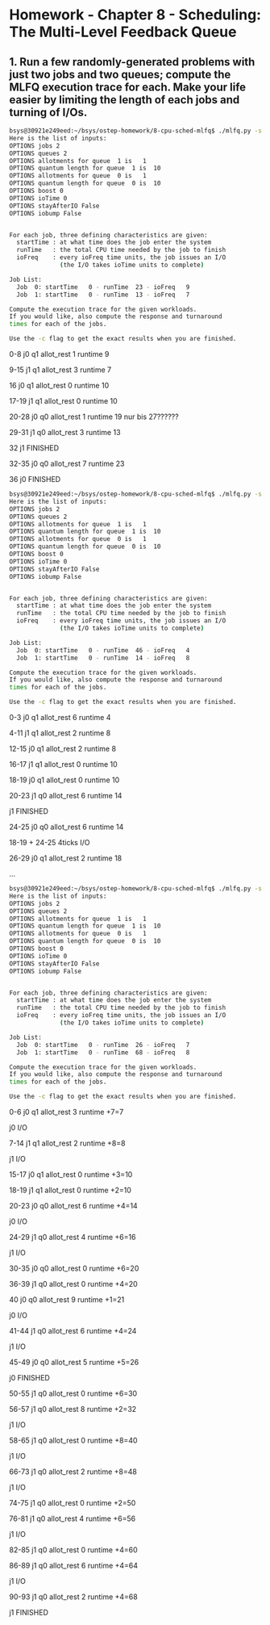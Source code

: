 # Homework - Chapter 8 - Scheduling: The Multi-Level Feedback Queue

## 1. Run a few randomly-generated problems with just two jobs and two queues; compute the MLFQ execution trace for each. Make your life easier by limiting the length of each jobs and turning of I/Os.

```sh
bsys@30921e249eed:~/bsys/ostep-homework/8-cpu-sched-mlfq$ ./mlfq.py -s 8 -j 2 -n 2 -i 0
Here is the list of inputs:
OPTIONS jobs 2
OPTIONS queues 2
OPTIONS allotments for queue  1 is   1
OPTIONS quantum length for queue  1 is  10
OPTIONS allotments for queue  0 is   1
OPTIONS quantum length for queue  0 is  10
OPTIONS boost 0
OPTIONS ioTime 0
OPTIONS stayAfterIO False
OPTIONS iobump False


For each job, three defining characteristics are given:
  startTime : at what time does the job enter the system
  runTime   : the total CPU time needed by the job to finish
  ioFreq    : every ioFreq time units, the job issues an I/O
              (the I/O takes ioTime units to complete)

Job List:
  Job  0: startTime   0 - runTime  23 - ioFreq   9
  Job  1: startTime   0 - runTime  13 - ioFreq   7

Compute the execution trace for the given workloads.
If you would like, also compute the response and turnaround
times for each of the jobs.

Use the -c flag to get the exact results when you are finished.
```

0-8     j0  q1  allot_rest 1    runtime 9

9-15    j1  q1  allot_rest 3    runtime 7

16      j0  q1  allot_rest 0    runtime 10

17-19   j1  q1  allot_rest 0    runtime 10

20-28   j0  q0  allot_rest 1    runtime 19 nur bis 27??????

29-31   j1  q0  allot_rest 3    runtime 13

32      j1 FINISHED

32-35   j0  q0  allot_rest 7    runtime 23  

36      j0  FINISHED


```sh
bsys@30921e249eed:~/bsys/ostep-homework/8-cpu-sched-mlfq$ ./mlfq.py -s 9 -j 2 -n 2 -i 0 
Here is the list of inputs:
OPTIONS jobs 2
OPTIONS queues 2
OPTIONS allotments for queue  1 is   1
OPTIONS quantum length for queue  1 is  10
OPTIONS allotments for queue  0 is   1
OPTIONS quantum length for queue  0 is  10
OPTIONS boost 0
OPTIONS ioTime 0
OPTIONS stayAfterIO False
OPTIONS iobump False


For each job, three defining characteristics are given:
  startTime : at what time does the job enter the system
  runTime   : the total CPU time needed by the job to finish
  ioFreq    : every ioFreq time units, the job issues an I/O
              (the I/O takes ioTime units to complete)

Job List:
  Job  0: startTime   0 - runTime  46 - ioFreq   4
  Job  1: startTime   0 - runTime  14 - ioFreq   8

Compute the execution trace for the given workloads.
If you would like, also compute the response and turnaround
times for each of the jobs.

Use the -c flag to get the exact results when you are finished.
```

0-3     j0  q1  allot_rest 6    runtime 4

4-11    j1  q1  allot_rest 2    runtime 8

12-15   j0  q1  allot_rest 2    runtime 8

16-17   j1  q1  allot_rest 0    runtime 10

18-19   j0  q1  allot_rest 0    runtime 10

20-23   j1  q0  allot_rest 6    runtime 14

j1 FINISHED

24-25   j0  q0  allot_rest 6    runtime 14

18-19 + 24-25 4ticks I/O

26-29   j0  q1  allot_rest 2    runtime 18

...


```sh
bsys@30921e249eed:~/bsys/ostep-homework/8-cpu-sched-mlfq$ ./mlfq.py -s 13 -j 2 -n 2 -i 0 
Here is the list of inputs:
OPTIONS jobs 2
OPTIONS queues 2
OPTIONS allotments for queue  1 is   1
OPTIONS quantum length for queue  1 is  10
OPTIONS allotments for queue  0 is   1
OPTIONS quantum length for queue  0 is  10
OPTIONS boost 0
OPTIONS ioTime 0
OPTIONS stayAfterIO False
OPTIONS iobump False


For each job, three defining characteristics are given:
  startTime : at what time does the job enter the system
  runTime   : the total CPU time needed by the job to finish
  ioFreq    : every ioFreq time units, the job issues an I/O
              (the I/O takes ioTime units to complete)

Job List:
  Job  0: startTime   0 - runTime  26 - ioFreq   7
  Job  1: startTime   0 - runTime  68 - ioFreq   8

Compute the execution trace for the given workloads.
If you would like, also compute the response and turnaround
times for each of the jobs.

Use the -c flag to get the exact results when you are finished.
```

0-6     j0  q1  allot_rest 3    runtime +7=7

j0 I/O

7-14    j1  q1  allot_rest 2    runtime +8=8

j1 I/O

15-17   j0  q1  allot_rest 0    runtime +3=10

18-19   j1  q1  allot_rest 0    runtime +2=10

20-23   j0  q0  allot_rest 6    runtime +4=14

j0 I/O

24-29   j1  q0  allot_rest 4    runtime +6=16

j1 I/O

30-35   j0  q0  allot_rest 0    runtime +6=20

36-39   j1  q0  allot_rest 0    runtime +4=20

40      j0  q0  allot_rest 9    runtime +1=21

j0 I/O

41-44   j1  q0  allot_rest 6    runtime +4=24

j1 I/O

45-49   j0  q0  allot_rest 5    runtime +5=26

j0 FINISHED

50-55   j1  q0  allot_rest 0    runtime +6=30

56-57   j1  q0  allot_rest 8    runtime +2=32

j1 I/O

58-65   j1  q0  allot_rest 0    runtime +8=40

j1 I/O

66-73   j1  q0  allot_rest 2    runtime +8=48

j1 I/O

74-75   j1  q0  allot_rest 0    runtime +2=50

76-81   j1  q0  allot_rest 4    runtime +6=56

j1 I/O

82-85   j1  q0  allot_rest 0    runtime +4=60

86-89   j1  q0  allot_rest 6    runtime +4=64

j1 I/O

90-93   j1  q0  allot_rest 2    runtime +4=68

j1 FINISHED